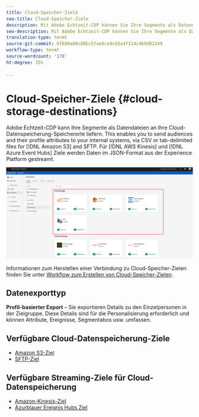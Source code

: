 ```yaml
---
title: Cloud-Speicher-Ziele
seo-title: Cloud-Speicher-Ziele
description: Mit Adobe Echtzeit-CDP können Sie Ihre Segmente als Datendateien an Ihre Amazon S3-, AWS Kinesis-, Azurblauen Ereignis-Hubs- oder SFTP-Cloud-Datenspeicherung-Standorte senden.
seo-description: Mit Adobe Echtzeit-CDP können Sie Ihre Segmente als Datendateien an Ihre Amazon S3-, AWS Kinesis-, Azurblauen Ereignis-Hubs- oder SFTP-Cloud-Datenspeicherung-Standorte senden.
translation-type: tm+mt
source-git-commit: 6f680a60c88bc5fee6ce9cb5a4f314c4b9d02249
workflow-type: tm+mt
source-wordcount: '178'
ht-degree: 35%

---
```



# Cloud-Speicher-Ziele {#cloud-storage-destinations}

Adobe Echtzeit-CDP kann Ihre Segmente als Datendateien an Ihre Cloud-Datenspeicherung-Speicherorte liefern. This enables you to send audiences and their profile attributes to your internal systems, via CSV or tab-delimited files for [!DNL Amazon S3] and SFTP. Für [!DNL AWS Kinesis] und [!DNL Azure Event Hubs] Ziele werden Daten im JSON-Format aus der Experience Platform gestreamt.

![Adobe-Cloud-Speicher-Ziele](/help/rtcdp/destinations/assets/cloud-storage-destinations.png)

Informationen zum Herstellen einer Verbindung zu Cloud-Speicher-Zielen finden Sie unter [Workflow zum Erstellen von Cloud-Speicher-Zielen](/help/rtcdp/destinations/cloud-storage-destinations-workflow.md).

## Datenexporttyp

**Profil-basierter Export** – Sie exportieren Details zu den Einzelpersonen in der Zielgruppe. Diese Details sind für die Personalisierung erforderlich und können Attribute, Ereignisse, Segmentabos usw. umfassen.

## Verfügbare Cloud-Datenspeicherung-Ziele

* [Amazon S3-Ziel](/help/rtcdp/destinations/amazon-s3-destination.md)
* [SFTP-Ziel](/help/rtcdp/destinations/sftp-destination.md)

## Verfügbare Streaming-Ziele für Cloud-Datenspeicherung

* [Amazon-Kinesis-Ziel](/help/rtcdp/destinations/amazon-kinesis-destination.md)
* [Azurblauer Ereignis Hubs Ziel](/help/rtcdp/destinations/azure-event-hubs-destination.md)